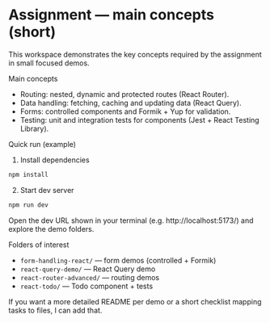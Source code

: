 # Assignment — main concepts (short)

This workspace demonstrates the key concepts required by the assignment in small focused demos.

Main concepts

- Routing: nested, dynamic and protected routes (React Router).
- Data handling: fetching, caching and updating data (React Query).
- Forms: controlled components and Formik + Yup for validation.
- Testing: unit and integration tests for components (Jest + React Testing Library).

Quick run (example)

1. Install dependencies

```bash
npm install
```

2. Start dev server

```bash
npm run dev
```

Open the dev URL shown in your terminal (e.g. http://localhost:5173/) and explore the demo folders.

Folders of interest

- `form-handling-react/` — form demos (controlled + Formik)
- `react-query-demo/` — React Query demo
- `react-router-advanced/` — routing demos
- `react-todo/` — Todo component + tests

If you want a more detailed README per demo or a short checklist mapping tasks to files, I can add that.
